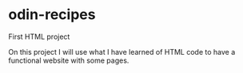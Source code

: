 # odin-recipes
First HTML project

On this project I will use what I have learned of HTML code to have a functional website with some pages. 